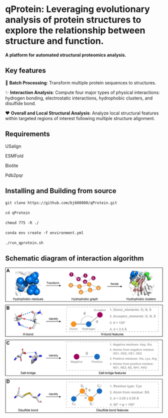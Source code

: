 # qProtein: Leveraging evolutionary analysis of protein structures to explore the relationship between structure and function.

**A platform for automated structural proteomics analysis.**

## Key features
:rocket: **Batch Processing**: Transform multiple protein sequences to structures.

:sparkles: **Interaction Analysis**: Compute four major types of physical interactions: hydrogen bonding, electrostatic interactions, hydrophobic clusters, and disulfide bond.

:heart: **Overall and Local Structural Analysis**: Analyze local structural features within targeted regions of interest following multiple structure alignment.

## Requirements
USalign

ESMFold

Biotite

Pdb2pqr

## Installing and Building from source

```
git clone https://github.com/bj600800/qProtein.git

cd qProtein

chmod 775 -R ./

conda env create -f environment.yml

./run_qprotein.sh
```

## Schematic diagram of interaction algorithm
![Interaction algorithm](https://github.com/bj600800/qProtein/blob/main/interaction_algorithm.png)

